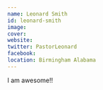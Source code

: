 ```yaml
---
name: Leonard Smith
id: leonard-smith
image:
cover:
website:
twitter: PastorLeonard
facebook:
location: Birmingham Alabama
---
```

I am awesome!!
